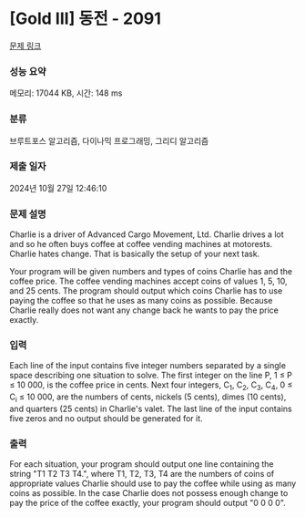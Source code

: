 # [Gold III] 동전 - 2091 

[문제 링크](https://www.acmicpc.net/problem/2091) 

### 성능 요약

메모리: 17044 KB, 시간: 148 ms

### 분류

브루트포스 알고리즘, 다이나믹 프로그래밍, 그리디 알고리즘

### 제출 일자

2024년 10월 27일 12:46:10

### 문제 설명

<p>Charlie is a driver of Advanced Cargo Movement, Ltd. Charlie drives a lot and so he often buys coffee at coffee vending machines at motorests. Charlie hates change. That is basically the setup of your next task.</p>

<p>Your program will be given numbers and types of coins Charlie has and the coffee price. The coffee vending machines accept coins of values 1, 5, 10, and 25 cents. The program should output which coins Charlie has to use paying the coffee so that he uses as many coins as possible. Because Charlie really does not want any change back he wants to pay the price exactly.</p>

### 입력 

 <p>Each line of the input contains five integer numbers separated by a single space describing one situation to solve. The first integer on the line P, 1 ≤ P ≤ 10 000, is the coffee price in cents. Next four integers, C<sub>1</sub>, C<sub>2</sub>, C<sub>3</sub>, C<sub>4</sub>, 0 ≤ C<sub>i</sub> ≤ 10 000, are the numbers of cents, nickels (5 cents), dimes (10 cents), and quarters (25 cents) in Charlie's valet. The last line of the input contains five zeros and no output should be generated for it.</p>

### 출력 

 <p>For each situation, your program should output one line containing the string "T1 T2 T3 T4.", where T1, T2, T3, T4 are the numbers of coins of appropriate values Charlie should use to pay the coffee while using as many coins as possible. In the case Charlie does not possess enough change to pay the price of the coffee exactly, your program should output "0 0 0 0".</p>

